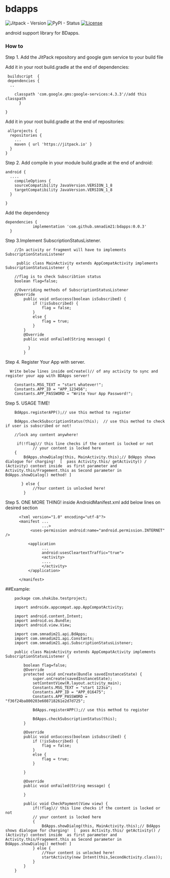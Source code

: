 # bdapps

![Jitpack - Version](https://img.shields.io/jitpack/v/github/smnadim21/bdapps?color=green)
![PyPI - Status](https://img.shields.io/pypi/status/django)
[![License](https://img.shields.io/badge/License-Apache%202.0-blue.svg)](https://opensource.org/licenses/Apache-2.0)

android support library for BDapps.

### How to 



Step 1. Add the JitPack repository and google gsm service to your build file

Add it in your root build.gradle at the end of dependencies:

     buildscript  {
     dependencies {
      ..

        classpath 'com.google.gms:google-services:4.3.3'//add this classpath
          }

    }
Add it in your root build.gradle at the end of repositories:

     allprojects {
      repositories {
        ...
        maven { url 'https://jitpack.io' }
      }
    }
    
    
Step 2. Add compile in your module build.gradle at the end of android:

    android {
      ....
        compileOptions {
        sourceCompatibility JavaVersion.VERSION_1_8
        targetCompatibility JavaVersion.VERSION_1_8
      }

    }

Add the dependency    

    dependencies {
                implementation 'com.github.smnadim21:bdapps:0.0.3'
      }
    
Step 3.Implement SubscriptionStatusListener.
 
        //In activity or fragment will have to implements SubscriptionStatusListener
        
         public class MainActivity extends AppCompatActivity implements SubscriptionStatusListener {
         
        //flag is to check Subscribtion status
        boolean flag=false;
    
        //Overriding methods of SubscriptionStatusListener
        @Override
            public void onSuccess(boolean isSubscribed) {
                if (!isSubscribed) {
                    flag = false;
                }
                else {
                    flag = true;
                }
            }
            @Override
            public void onFailed(String message) {

              }
            }
Step 4. Register Your App with server.

      Write below lines inside onCreate()// of any activity to sync and register your app with BDApps server! 

        Constants.MSG_TEXT = "start whatever!";
        Constants.APP_ID = "APP_123456";
        Constants.APP_PASSWORD = "Write Your App Password!";
        
        
Step 5. USAGE TIME!

        BdApps.registerAPP();// use this method to register

        BdApps.checkSubscriptionStatus(this);  // use this method to check if user is subscribed or not!
     
        //lock any content anywhere!

         if(!flag)// this line checks if the content is locked or not
                // your content is locked here
        {
            BdApps.showDialog(this, MainActivity.this);// BdApps shows dialogue for charging!  [  pass Activity.this/ getActivity() / (Activity) context inside  as first parameter and Activity.this/Fragement.this as Second parameter in BdApps.showDialog() method! ]
           
           } else {
                //Your content is unlocked here!
            }

                
Step 5. ONE MORE THING!
      inside AndroidManifest.xml add below lines on desired section

          <?xml version="1.0" encoding="utf-8"?>
          <manifest ...
                    ...>
               <uses-permission android:name="android.permission.INTERNET" />

              <application
                    ...
                    android:usesCleartextTraffic="true">
                    <activity>
                    ....
                    </activity>
              </application>

          </manifest>
          
##Example:
          
        package com.shakiba.testproject;

        import androidx.appcompat.app.AppCompatActivity;

        import android.content.Intent;
        import android.os.Bundle;
        import android.view.View;

        import com.smnadim21.api.BdApps;
        import com.smnadim21.api.Constants;
        import com.smnadim21.api.SubscriptionStatusListener;

        public class MainActivity extends AppCompatActivity implements SubscriptionStatusListener {

            boolean flag=false;
            @Override
            protected void onCreate(Bundle savedInstanceState) {
                super.onCreate(savedInstanceState);
                setContentView(R.layout.activity_main);
                Constants.MSG_TEXT = "start 123sa";
                Constants.APP_ID = "APP_016475";
                Constants.APP_PASSWORD = "f36f24ba800203e608718261e2d7d725";

                BdApps.registerAPP();// use this method to register

                BdApps.checkSubscriptionStatus(this);
            }

            @Override
            public void onSuccess(boolean isSubscribed) {
                if (!isSubscribed) {
                    flag = false;
                }
                else {
                    flag = true;
                }

            }

            @Override
            public void onFailed(String message) {

            }

            public void CheckPayment(View view) {
                if(!flag)// this line checks if the content is locked or not
                // your content is locked here
                {
                    BdApps.showDialog(this, MainActivity.this);// BdApps shows dialogue for charging!  [  pass Activity.this/ getActivity() / (Activity) context inside  as first parameter and Activity.this/Fragement.this as Second parameter in BdApps.showDialog() method! ]
                } else {
                    //Your content is unlocked here!
                    startActivity(new Intent(this,SecondActivity.class));
                }
            }
        }
